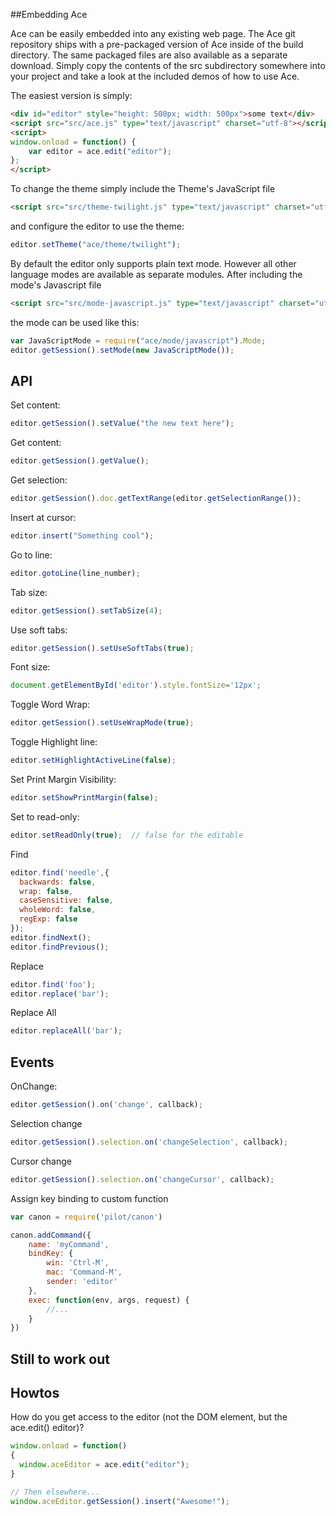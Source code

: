##Embedding Ace

Ace can be easily embedded into any existing web page. The Ace git repository ships with a pre-packaged version of Ace inside of the build directory. The same packaged files are also available as a separate download. Simply copy the contents of the src subdirectory somewhere into your project and take a look at the included demos of how to use Ace.

The easiest version is simply:

```html
<div id="editor" style="height: 500px; width: 500px">some text</div>
<script src="src/ace.js" type="text/javascript" charset="utf-8"></script>
<script>
window.onload = function() {
    var editor = ace.edit("editor");
};
</script>
```

To change the theme simply include the Theme's JavaScript file

```html
<script src="src/theme-twilight.js" type="text/javascript" charset="utf-8"></script>
```

and configure the editor to use the theme:

```javascript
editor.setTheme("ace/theme/twilight");
```


By default the editor only supports plain text mode. However all other language modes are available as separate modules. After including the mode's Javascript file

```html
<script src="src/mode-javascript.js" type="text/javascript" charset="utf-8"></script>
```

the mode can be used like this:

```javascript
var JavaScriptMode = require("ace/mode/javascript").Mode;
editor.getSession().setMode(new JavaScriptMode());
```

## API
Set content:
```javascript
editor.getSession().setValue("the new text here");
```

Get content:
```javascript
editor.getSession().getValue();
```

Get selection:
```javascript
editor.getSession().doc.getTextRange(editor.getSelectionRange());
```

Insert at cursor:
```javascript
editor.insert("Something cool");
```

Go to line:
```javascript
editor.gotoLine(line_number);
```

Tab size:
```javascript
editor.getSession().setTabSize(4);
```

Use soft tabs:
```javascript
editor.getSession().setUseSoftTabs(true);
```

Font size:
```javascript
document.getElementById('editor').style.fontSize='12px';
```

Toggle Word Wrap:
```javascript
editor.getSession().setUseWrapMode(true);
```

Toggle Highlight line:
```javascript
editor.setHighlightActiveLine(false);
```

Set Print Margin Visibility:
```javascript
editor.setShowPrintMargin(false);
```

Set to read-only:
```javascript
editor.setReadOnly(true);  // false for the editable
```

Find
```javascript
editor.find('needle',{
  backwards: false,
  wrap: false,
  caseSensitive: false,
  wholeWord: false,
  regExp: false
});
editor.findNext();
editor.findPrevious();
```

Replace
```javascript
editor.find('foo');
editor.replace('bar');
```

Replace All
```javascript
editor.replaceAll('bar');
```

## Events
OnChange:
```javascript
editor.getSession().on('change', callback);
```

Selection change
```javascript
editor.getSession().selection.on('changeSelection', callback);
```

Cursor change
```javascript
editor.getSession().selection.on('changeCursor', callback);
```

Assign key binding to custom function
```javascript
var canon = require('pilot/canon')

canon.addCommand({
    name: 'myCommand',
    bindKey: {
        win: 'Ctrl-M',
        mac: 'Command-M',
        sender: 'editor'
    },
    exec: function(env, args, request) {
        //...
    }
})
```

## Still to work out


## Howtos

How do you get access to the editor (not the DOM element, but the ace.edit() editor)?

```javascript
window.onload = function()
{
  window.aceEditor = ace.edit("editor");
}

// Then elsewhere...
window.aceEditor.getSession().insert("Awesome!");
```